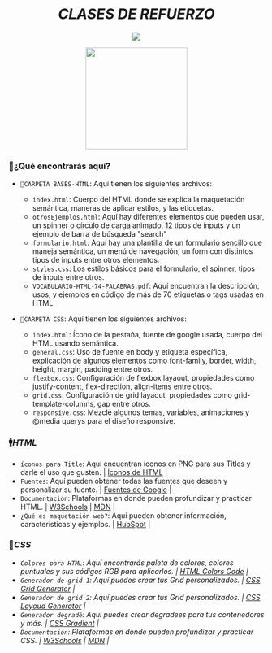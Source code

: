 <h1 align="center"><em>CLASES DE REFUERZO</em></h1>

<p align="center"> <img src="https://img.shields.io/badge/STATUS-EN%20DESAROLLO-green"></p>
<p align="center"> <img src="https://github.com/user-attachments/assets/ca250dc3-0fdd-4f2f-a8f9-78dadad8de6c" width=200></p>

<h3>📖¿Qué encontrarás aquí?</h3>

- `📁CARPETA BASES-HTML`: Aquí tienen los siguientes archivos:
  - `index.html`: Cuerpo del HTML donde se explica la maquetación semántica, maneras de aplicar estilos, y las etiquetas.
  - `otrosEjemplos.html`: Aquí hay diferentes elementos que pueden usar, un spinner o círculo de carga animado, 12 tipos de inputs y un ejemplo de barra de búsqueda "search"
  - `formulario.html`: Aquí hay una plantilla de un formulario sencillo que maneja semántica, un menú de navegación, un form con distintos tipos de inputs entre otros elementos.
  - `styles.css`: Los estílos básicos para el formulario, el spinner, tipos de inputs entre otros.
  - `VOCABULARIO-HTML-74-PALABRAS.pdf`: Aquí encuentran la descripción, usos, y ejemplos en código de más de 70 etiquetas o tags usadas en HTML

  
- `📁CARPETA CSS`: Aquí tienen los siguientes archivos:
   - `index.html`: Ícono de la pestaña, fuente de google usada, cuerpo del HTML usando semántica.
   - `general.css`: Uso de fuente en body y etiqueta específica, explicación de algunos elementos como font-family, border,  width, height,  margin, padding entre otros.
   - `flexbox.css`: Configuración de flexbox layaout, propiedades como justify-content, flex-direction, align-items entre otros.
   - `grid.css`: Configuración de grid layaout, propiedades como grid-template-columns, gap entre otros.
   - `responsive.css`: Mezclé algunos temas, variables, animaciones y @media querys para el diseño responsive.

<h3>🚹<em>HTML</em></h3>

- `íconos para Title`: Aquí encuentran íconos en PNG para sus Titles y darle el uso que gusten. | [Íconos de HTML](https://www.flaticon.es/iconos-gratis/html) |
- `Fuentes`: Aquí pueden obtener todas las fuentes que deseen y personalizar su fuente. | [Fuentes de Google](https://fonts.google.com/) |
- `Documentación`: Plataformas en donde pueden profundizar y practicar HTML. | [W3Schools](https://www.w3schools.com/Html/) | [MDN](https://developer.mozilla.org/es/docs/Web/HTML) |
- `¿Qué es maquetación web?`: Aquí pueden obtener información, características y ejemplos. | [HubSpot](https://blog.hubspot.es/website/maquetacion-web) |

<h3>🧍<em>CSS<em></h3>

- `Colores para HTML`: Aquí encontrarás paleta de colores, colores puntuales y sus códigos RGB para aplicarlos. | [HTML Colors Code](https://htmlcolorcodes.com/es/) |
- `Generador de grid 1`: Aquí puedes crear tus Grid personalizados. | [CSS Grid Generator](https://cssgridgenerator.io/) |
- `Generador de grid 2`: Aquí puedes crear tus Grid personalizados. | [CSS Layoud Generator](https://layout.bradwoods.io/customize) |
- `Generador degradé`: Aquí puedes crear degradees para tus contenedores y más. | [CSS Gradient](https://cssgradient.io/) |
- `Documentación`: Plataformas en donde pueden profundizar y practicar CSS. | [W3Schools](https://www.w3schools.com/css/default.asp) | [MDN](https://developer.mozilla.org/es/docs/Web/CSS) |

